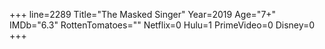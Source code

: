 +++
line=2289
Title="The Masked Singer"
Year=2019
Age="7+"
IMDb="6.3"
RottenTomatoes=""
Netflix=0
Hulu=1
PrimeVideo=0
Disney=0
+++

